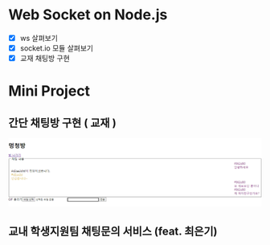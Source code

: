 # Web Socket on Node.js

- [x] ws 살펴보기
- [x] socket.io 모듈 살펴보기
- [x] 교재 채팅방 구현

# Mini Project

## 간단 채팅방 구현 ( 교재 )

![nodebook_prj](./image/socket1.png)

## 교내 학생지원팀 채팅문의 서비스 (feat. 최은기)
